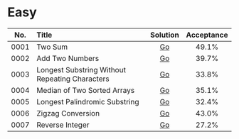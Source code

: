 # Easy

| No.    |  Title  |                                                        Solution                                                        |  Acceptance |
|:--------:|:--------------------------------------------------------------|:----------------------------------------------------------------------------------------------------------------------:|:--------:|
|0001|Two Sum|                                                [Go](contains-duplicate)                                                |49.1%||
|0002|Add Two Numbers|                [Go](https://github.com/halfrost/LeetCode-Go/tree/master/leetcode/0002.Add-Two-Numbers)                 |39.7%||
|0003|Longest Substring Without Repeating Characters| [Go](https://github.com/halfrost/LeetCode-Go/tree/master/leetcode/0003.Longest-Substring-Without-Repeating-Characters) |33.8%||
|0004|Median of Two Sorted Arrays|          [Go](https://github.com/halfrost/LeetCode-Go/tree/master/leetcode/0004.Median-of-Two-Sorted-Arrays)           |35.1%||
|0005|Longest Palindromic Substring|         [Go](https://github.com/halfrost/LeetCode-Go/tree/master/leetcode/0005.Longest-Palindromic-Substring)          |32.4%||
|0006|Zigzag Conversion|               [Go](https://github.com/halfrost/LeetCode-Go/tree/master/leetcode/0006.Zigzag-Conversion)                |43.0%||
|0007|Reverse Integer|                [Go](https://github.com/halfrost/LeetCode-Go/tree/master/leetcode/0007.Reverse-Integer)                 |27.2%||